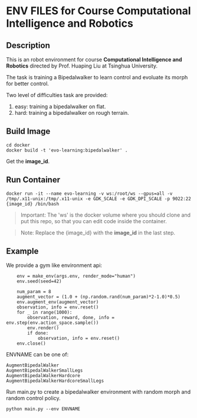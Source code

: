 # ENV FILES for Course **Computational Intelligence and Robotics**
## Description
This is an robot environment for course **Computational Intelligence and Robotics** directed by Prof. Huaping Liu at Tsinghua University.

The task is training a Bipedalwalker to learn control and evoluate its morph for better control.

Two level of difficulties task are provided:
1. easy: training a bipedalwalker on flat.
2. hard: training a bipedalwalker on rough terrain.

## Build Image
```
cd docker
docker build -t 'evo-learning:bipedalwalker' . 
```
Get the **image_id**.

## Run Container
```
docker run -it --name evo-learning -v ws:/root/ws --gpus=all -v /tmp/.x11-unix:/tmp/.x11-unix -e GDK_SCALE -e GDK_DPI_SCALE -p 9022:22 {image_id} /bin/bash
```
> Important: The 'ws' is the docker volume where you should clone and put this repo, so that you can edit code inside the container.

> Note: Replace the {image_id} with the **image_id** in the last step.

## Example
We provide a gym like environment api:
```
    env = make_env(args.env, render_mode="human")
    env.seed(seed=42)

    num_param = 8
    augment_vector = (1.0 + (np.random.rand(num_param)*2-1.0)*0.5)
    env.augment_env(augment_vector)
    observation, info = env.reset()
    for _ in range(1000):
        observation, reward, done, info = env.step(env.action_space.sample())
        env.render()
        if done:
            observation, info = env.reset()
    env.close()
```
ENVNAME can be one of:
```
AugmentBipedalWalker
AugmentBipedalWalkerSmallLegs
AugmentBipedalWalkerHardcore
AugmentBipedalWalkerHardcoreSmallLegs
```
Run main.py to create a bipedalwalker environment with random morph and random control policy.
```
python main.py --env ENVNAME
```
